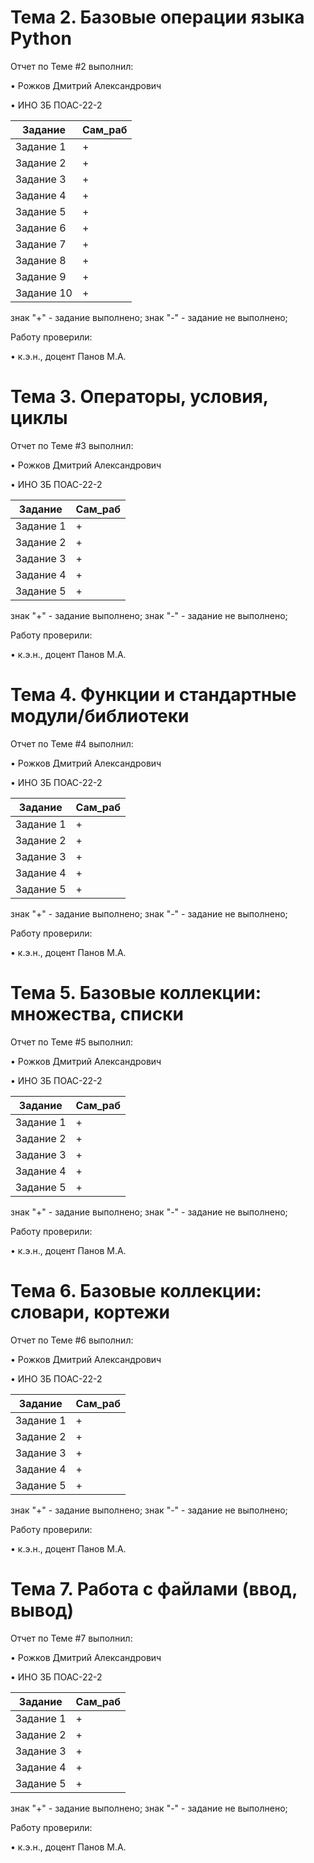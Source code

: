 # Тема 2. Базовые операции языка Python

Отчет по Теме #2 выполнил: 

• Рожков Дмитрий Александрович

• ИНО ЗБ ПОАС-22-2

|    Задание    |    Сам_раб    |
| ------------- | ------------- |
| Задание 1     |       +       |
| Задание 2     |       +       |
| Задание 3     |       +       |
| Задание 4     |       +       |
| Задание 5     |       +       |
| Задание 6     |       +       |
| Задание 7     |       +       |
| Задание 8     |       +       |
| Задание 9     |       +       |
| Задание 10    |       +       |

знак "+" - задание выполнено; знак "-" - задание не выполнено;

Работу проверили:

  • к.э.н., доцент Панов М.А.

# Тема 3. Операторы, условия, циклы

Отчет по Теме #3 выполнил: 

• Рожков Дмитрий Александрович

• ИНО ЗБ ПОАС-22-2

|    Задание    |    Сам_раб    |
| ------------- | ------------- |
| Задание 1     |       +       |
| Задание 2     |       +       |
| Задание 3     |       +       |
| Задание 4     |       +       |
| Задание 5     |       +       |

знак "+" - задание выполнено; знак "-" - задание не выполнено;

Работу проверили:

  • к.э.н., доцент Панов М.А.

# Тема 4. Функции и стандартные модули/библиотеки

Отчет по Теме #4 выполнил: 

• Рожков Дмитрий Александрович

• ИНО ЗБ ПОАС-22-2

|    Задание    |    Сам_раб    |
| ------------- | ------------- |
| Задание 1     |       +       |
| Задание 2     |       +       |
| Задание 3     |       +       |
| Задание 4     |       +       |
| Задание 5     |       +       |

знак "+" - задание выполнено; знак "-" - задание не выполнено;

Работу проверили:

  • к.э.н., доцент Панов М.А.

# Тема 5. Базовые коллекции: множества, списки

Отчет по Теме #5 выполнил: 

• Рожков Дмитрий Александрович

• ИНО ЗБ ПОАС-22-2

|    Задание    |    Сам_раб    |
| ------------- | ------------- |
| Задание 1     |       +       |
| Задание 2     |       +       |
| Задание 3     |       +       |
| Задание 4     |       +       |
| Задание 5     |       +       |

знак "+" - задание выполнено; знак "-" - задание не выполнено;

Работу проверили:

  • к.э.н., доцент Панов М.А.

# Тема 6. Базовые коллекции: словари, кортежи

Отчет по Теме #6 выполнил: 

• Рожков Дмитрий Александрович

• ИНО ЗБ ПОАС-22-2

|    Задание    |    Сам_раб    |
| ------------- | ------------- |
| Задание 1     |       +       |
| Задание 2     |       +       |
| Задание 3     |       +       |
| Задание 4     |       +       |
| Задание 5     |       +       |

знак "+" - задание выполнено; знак "-" - задание не выполнено;

Работу проверили:

  • к.э.н., доцент Панов М.А.

# Тема 7. Работа с файлами (ввод, вывод)

Отчет по Теме #7 выполнил: 

• Рожков Дмитрий Александрович

• ИНО ЗБ ПОАС-22-2

|    Задание    |    Сам_раб    |
| ------------- | ------------- |
| Задание 1     |       +       |
| Задание 2     |       +       |
| Задание 3     |       +       |
| Задание 4     |       +       |
| Задание 5     |       +       |

знак "+" - задание выполнено; знак "-" - задание не выполнено;

Работу проверили:

  • к.э.н., доцент Панов М.А.
